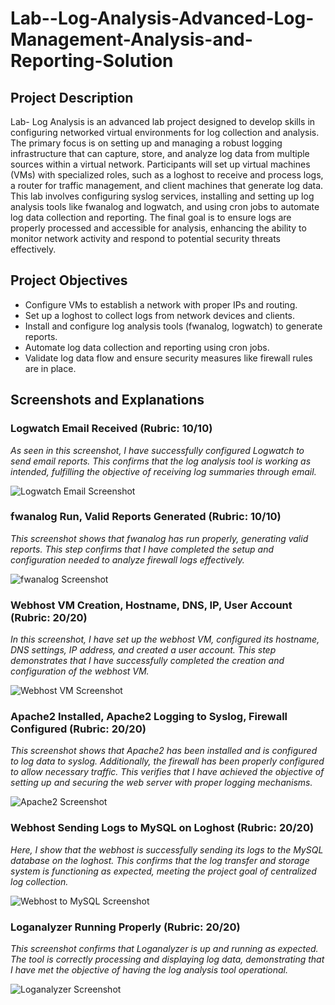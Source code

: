 # Lab--Log-Analysis-Advanced-Log-Management-Analysis-and-Reporting-Solution

## Project Description

Lab- Log Analysis is an advanced lab project designed to develop skills in configuring networked virtual environments for log collection and analysis. The primary focus is on setting up and managing a robust logging infrastructure that can capture, store, and analyze log data from multiple sources within a virtual network. Participants will set up virtual machines (VMs) with specialized roles, such as a loghost to receive and process logs, a router for traffic management, and client machines that generate log data. This lab involves configuring syslog services, installing and setting up log analysis tools like fwanalog and logwatch, and using cron jobs to automate log data collection and reporting. The final goal is to ensure logs are properly processed and accessible for analysis, enhancing the ability to monitor network activity and respond to potential security threats effectively.

## Project Objectives

- Configure VMs to establish a network with proper IPs and routing.
- Set up a loghost to collect logs from network devices and clients.
- Install and configure log analysis tools (fwanalog, logwatch) to generate reports.
- Automate log data collection and reporting using cron jobs.
- Validate log data flow and ensure security measures like firewall rules are in place.

## Screenshots and Explanations

### Logwatch Email Received (Rubric: 10/10)
*As seen in this screenshot, I have successfully configured Logwatch to send email reports. This confirms that the log analysis tool is working as intended, fulfilling the objective of receiving log summaries through email.*

![Logwatch Email Screenshot](path/to/screenshot1.png)








### fwanalog Run, Valid Reports Generated (Rubric: 10/10)
*This screenshot shows that fwanalog has run properly, generating valid reports. This step confirms that I have completed the setup and configuration needed to analyze firewall logs effectively.*

![fwanalog Screenshot](path/to/screenshot2.png)






### Webhost VM Creation, Hostname, DNS, IP, User Account (Rubric: 20/20)
*In this screenshot, I have set up the webhost VM, configured its hostname, DNS settings, IP address, and created a user account. This step demonstrates that I have successfully completed the creation and configuration of the webhost VM.*

![Webhost VM Screenshot](path/to/screenshot3.png)






### Apache2 Installed, Apache2 Logging to Syslog, Firewall Configured (Rubric: 20/20)
*This screenshot shows that Apache2 has been installed and is configured to log data to syslog. Additionally, the firewall has been properly configured to allow necessary traffic. This verifies that I have achieved the objective of setting up and securing the web server with proper logging mechanisms.*

![Apache2 Screenshot](path/to/screenshot4.png)





### Webhost Sending Logs to MySQL on Loghost (Rubric: 20/20)
*Here, I show that the webhost is successfully sending its logs to the MySQL database on the loghost. This confirms that the log transfer and storage system is functioning as expected, meeting the project goal of centralized log collection.*

![Webhost to MySQL Screenshot](path/to/screenshot5.png)


















### Loganalyzer Running Properly (Rubric: 20/20)
*This screenshot confirms that Loganalyzer is up and running as expected. The tool is correctly processing and displaying log data, demonstrating that I have met the objective of having the log analysis tool operational.*

![Loganalyzer Screenshot](path/to/screenshot6.png)




